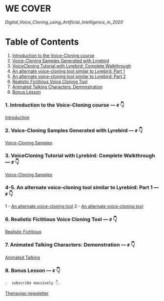 # WE COVER

*Digital_Voice_Cloning_using_Artificial_Intelligence_in_2020*

# Table of Contents

1. [Introduction to the Voice-Cloning course]()
2. [Voice-Cloning Samples Generated with Lyrebird]()
3. [VoiceCloning Tutorial with Lyrebird: Complete Walkthrough]()
4. [An alternate voice-cloning tool similar to Lyrebird: Part 1]()
5. [An alternate voice-cloning tool similar to Lyrebird: Part 2]()
6. [Realistic Fictitious Voice Cloning Tool]()
7. [Animated Talking Characters: Demonstration]()
8. [Bonus Lesson]()





### 1. Introduction to the Voice-Cloning course — `#` 👇

[Introduction](https://www.descript.com/lyrebird)



### 2. Voice-Cloning Samples Generated with Lyrebird — `#` 👇

[Voice-Cloning Samples](https://www.descript.com)


### 3. VoiceCloning Tutorial with Lyrebird: Complete Walkthrough — `#` 👇

[Voice-Cloning Samples](https://www.descript.com)


### 4-5. An alternate voice-cloning tool similar to Lyrebird: Part 1 — `#` 👇

1 - [An alternate voice-cloning tool](https://deepsync.co/)
2 - [An alternate voice-cloning tool](https://www.ispeech.org/voice-cloning)


### 6. Realistic Fictitious Voice Cloning Tool — `#` 👇

[Realistic Fictitious](http://resemble.ai/)


### 7. Animated Talking Characters: Demonstration — `#` 👇

[Animated Talking](https://ttsdemo.com/)



### 8. Bonus Lesson — `#` 👇







 	-  subscribe massively 👇.

[Thenavigo newsletter](https://thenavigo.substack.com/p/coming-soon)